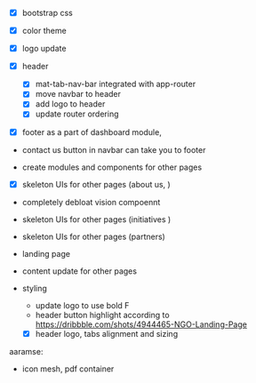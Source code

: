 - [x] bootstrap css
- [x] color theme
- [x] logo update
- [x] header

  - [x] mat-tab-nav-bar integrated with app-router
  - [x] move navbar to header
  - [x] add logo to header
  - [x] update router ordering

- [x] footer as a part of dashboard module,
- contact us button in navbar can take you to footer

- create modules and components for other pages

- [x] skeleton UIs for other pages (about us, )
- completely debloat vision compoennt

- skeleton UIs for other pages (initiatives )
- skeleton UIs for other pages (partners)

- landing page
- content update for other pages

- styling
  - update logo to use bold F
  - header button highlight according to https://dribbble.com/shots/4944465-NGO-Landing-Page
  - [x] header logo, tabs alignment and sizing

aaramse:

- icon mesh, pdf container

